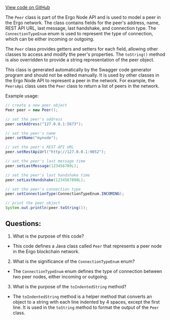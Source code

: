 [View code on GitHub](https://github.com/ergoplatform/ergo-appkit/java-client-generated/src/main/java/org/ergoplatform/restapi/client/Peer.java)

The `Peer` class is part of the Ergo Node API and is used to model a peer in the Ergo network. The class contains fields for the peer's address, name, REST API URL, last message, last handshake, and connection type. The `ConnectionTypeEnum` enum is used to represent the type of connection, which can be either incoming or outgoing.

The `Peer` class provides getters and setters for each field, allowing other classes to access and modify the peer's properties. The `toString()` method is also overridden to provide a string representation of the peer object.

This class is generated automatically by the Swagger code generator program and should not be edited manually. It is used by other classes in the Ergo Node API to represent a peer in the network. For example, the `PeersApi` class uses the `Peer` class to return a list of peers in the network.

Example usage:

```java
// create a new peer object
Peer peer = new Peer();

// set the peer's address
peer.setAddress("127.0.0.1:5673");

// set the peer's name
peer.setName("mynode");

// set the peer's REST API URL
peer.setRestApiUrl("http://127.0.0.1:9052");

// set the peer's last message time
peer.setLastMessage(123456789L);

// set the peer's last handshake time
peer.setLastHandshake(1234567890L);

// set the peer's connection type
peer.setConnectionType(ConnectionTypeEnum.INCOMING);

// print the peer object
System.out.println(peer.toString());
```
## Questions: 
 1. What is the purpose of this code?
- This code defines a Java class called `Peer` that represents a peer node in the Ergo blockchain network.

2. What is the significance of the `ConnectionTypeEnum` enum?
- The `ConnectionTypeEnum` enum defines the type of connection between two peer nodes, either incoming or outgoing.

3. What is the purpose of the `toIndentedString` method?
- The `toIndentedString` method is a helper method that converts an object to a string with each line indented by 4 spaces, except the first line. It is used in the `toString` method to format the output of the `Peer` class.
